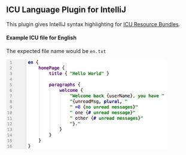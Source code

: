 ## ICU Language Plugin for IntelliJ

This plugin gives IntelliJ syntax highlighting for [ICU Resource Bundles](http://userguide.icu-project.org/locale/resources).

#### Example ICU file for English

The expected file name would be `en.txt`

![Example Screenshot](media/screenshot.png?raw=true "Screenshot")
